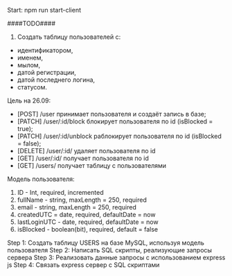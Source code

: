 Start: npm run start-client

####TODO####

1. Создать таблицу пользователей с: 
- идентификатором, 
- именем, 
- мылом, 
- датой регистрации, 
- датой последнего логина, 
- статусом.

Цель на 26.09:
- [POST] /user принимает пользователя и создаёт запись в базе;
- [PATCH] /user/:id/block блокирует пользователя по id (isBlocked = true);
- [PATCH] /user/:id/unblock раблокирует пользователя по id (isBlocked = false);
- [DELETE] /user/:id/ удаляет пользователя по id
- [GET] /user/:id/ получает пользователя по id
- [GET] /users/ получает таблицу с пользователями

Модель пользователя:
1) ID - Int, required, incremented
2) fullName - string, maxLength = 250, required
3) email - string, maxLength = 250, required
4) createdUTC = date, required, defaultDate = now
5) lastLoginUTC - date, required, defaultDate = now
6) isBlocked - boolean(bit), required, default = false

Step 1: Создать таблицу USERS на базе MySQL, используя модель пользователя
Step 2: Написать SQL скрипты, реализующие запросы сервера
Step 3: Реализовать данные запросы с использованием express js
Step 4: Связать express сервер с SQL скриптами
